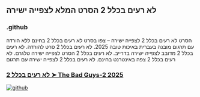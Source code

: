 ## לא רעים בכלל 2 הסרט המלא לצפייה ישירה

### .github

הסרט לא רעים בכלל 2 לצפייה ישירה – צפו בסרט לא רעים בכלל 2 בחינם ללא הורדה עם תרגום מובנה בעברית באיכות טובה 2025. לא רעים בכלל 2 סרט להורדה. לא רעים בכלל 2 מדובב לצפייה ישירה בדרייב. לא רעים בכלל 2 הסרט לצפייה ישירה טלגרם. לא רעים בכלל 2 צפה באינטרנט בחינם. לא רעים בכלל 2 לצפייה ישירה עם תרגום

### [לא רעים בכלל 2 ➤ The Bad Guys-2 2025](https://watching4khdmovies.blogspot.com/2025/08/the-bad-guys-he.html)

<a href="https://watching4khdmovies.blogspot.com/2025/08/the-bad-guys-he.html" rel="nofollow"><img src="https://image.tmdb.org/t/p/w1280/iXUtoJauf1mtAY7lPwWKuOZ5YpL.jpg" alt="github" data-canonical-src="https://image.tmdb.org/t/p/w1280/iXUtoJauf1mtAY7lPwWKuOZ5YpL.jpg" style="max-width: 100%;"></a>
